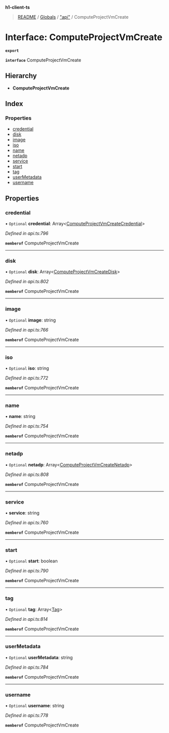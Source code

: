 **h1-client-ts**

> [README](../README.md) / [Globals](../globals.md) / ["api"](../modules/_api_.md) / ComputeProjectVmCreate

# Interface: ComputeProjectVmCreate

**`export`** 

**`interface`** ComputeProjectVmCreate

## Hierarchy

* **ComputeProjectVmCreate**

## Index

### Properties

* [credential](_api_.computeprojectvmcreate.md#credential)
* [disk](_api_.computeprojectvmcreate.md#disk)
* [image](_api_.computeprojectvmcreate.md#image)
* [iso](_api_.computeprojectvmcreate.md#iso)
* [name](_api_.computeprojectvmcreate.md#name)
* [netadp](_api_.computeprojectvmcreate.md#netadp)
* [service](_api_.computeprojectvmcreate.md#service)
* [start](_api_.computeprojectvmcreate.md#start)
* [tag](_api_.computeprojectvmcreate.md#tag)
* [userMetadata](_api_.computeprojectvmcreate.md#usermetadata)
* [username](_api_.computeprojectvmcreate.md#username)

## Properties

### credential

• `Optional` **credential**: Array\<[ComputeProjectVmCreateCredential](_api_.computeprojectvmcreatecredential.md)>

*Defined in api.ts:796*

**`memberof`** ComputeProjectVmCreate

___

### disk

• `Optional` **disk**: Array\<[ComputeProjectVmCreateDisk](_api_.computeprojectvmcreatedisk.md)>

*Defined in api.ts:802*

**`memberof`** ComputeProjectVmCreate

___

### image

• `Optional` **image**: string

*Defined in api.ts:766*

**`memberof`** ComputeProjectVmCreate

___

### iso

• `Optional` **iso**: string

*Defined in api.ts:772*

**`memberof`** ComputeProjectVmCreate

___

### name

•  **name**: string

*Defined in api.ts:754*

**`memberof`** ComputeProjectVmCreate

___

### netadp

• `Optional` **netadp**: Array\<[ComputeProjectVmCreateNetadp](_api_.computeprojectvmcreatenetadp.md)>

*Defined in api.ts:808*

**`memberof`** ComputeProjectVmCreate

___

### service

•  **service**: string

*Defined in api.ts:760*

**`memberof`** ComputeProjectVmCreate

___

### start

• `Optional` **start**: boolean

*Defined in api.ts:790*

**`memberof`** ComputeProjectVmCreate

___

### tag

• `Optional` **tag**: Array\<[Tag](_api_.tag.md)>

*Defined in api.ts:814*

**`memberof`** ComputeProjectVmCreate

___

### userMetadata

• `Optional` **userMetadata**: string

*Defined in api.ts:784*

**`memberof`** ComputeProjectVmCreate

___

### username

• `Optional` **username**: string

*Defined in api.ts:778*

**`memberof`** ComputeProjectVmCreate
